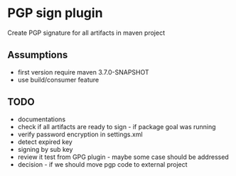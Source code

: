 # PGP sign plugin 

Create PGP signature for all artifacts in maven project

## Assumptions
 - first version require maven 3.7.0-SNAPSHOT
 - use build/consumer feature
 
## TODO
 - documentations
 - check if all artifacts are ready to sign - if package goal was running
 - verify password encryption in settings.xml
 - detect expired key
 - signing by sub key
 - review it test from GPG plugin - maybe some case should be addressed
 - decision - if we should move pgp code to external project
